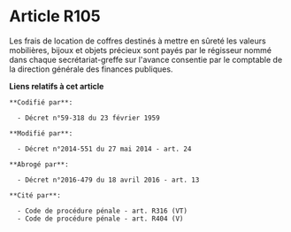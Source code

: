 # Article R105

Les frais de location de coffres destinés à mettre en sûreté les valeurs mobilières, bijoux et objets précieux sont payés par
le régisseur nommé dans chaque secrétariat-greffe sur l'avance consentie par le   comptable de la direction générale des
finances publiques.

**Liens relatifs à cet article**

	**Codifié par**:

	  - Décret n°59-318 du 23 février 1959

	**Modifié par**:

	  - Décret n°2014-551 du 27 mai 2014 - art. 24

	**Abrogé par**:

	  - Décret n°2016-479 du 18 avril 2016 - art. 13

	**Cité par**:

	  - Code de procédure pénale - art. R316 (VT)
	  - Code de procédure pénale - art. R404 (V)
